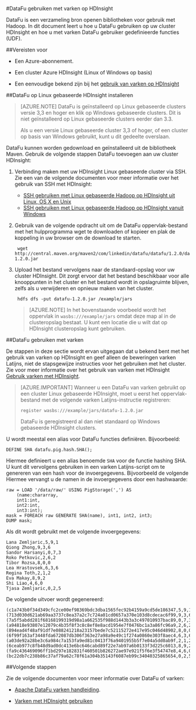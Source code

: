 <properties
pageTitle="DataFu gebruiken met varken op HDInsight"
description="DataFu is een verzameling bibliotheken voor gebruik met Hadoop. Leer hoe u DataFu met varken kunt gebruiken op uw cluster HDInsight."
services="hdinsight"
documentationCenter=""
authors="Blackmist"
manager="jhubbard"
editor="cgronlun"/>

<tags
ms.service="hdinsight"
ms.devlang="na"
ms.topic="article"
ms.tgt_pltfrm="na"
ms.workload="big-data"
ms.date="08/23/2016"
ms.author="larryfr"/>

#<a name="use-datafu-with-pig-on-hdinsight"></a>DataFu gebruiken met varken op HDInsight

DataFu is een verzameling bron openen bibliotheken voor gebruik met Hadoop. In dit document leert u hoe u DataFu gebruiken op uw cluster HDInsight en hoe u met varken DataFu gebruiker gedefinieerde functies (UDF).

##<a name="prerequisites"></a>Vereisten voor

* Een Azure-abonnement.

* Een cluster Azure HDInsight (Linux of Windows op basis)

* Een eenvoudige bekend zijn bij het [gebruik van varken op HDInsight](hdinsight-use-pig.md)

##<a name="install-datafu-on-linux-based-hdinsight"></a>DataFu op Linux gebaseerde HDInsight installeren

> [AZURE.NOTE] DataFu is geïnstalleerd op Linux gebaseerde clusters versie 3,3 en hoger en klik op Windows gebaseerde clusters. Dit is niet geïnstalleerd op Linux gebaseerde clusters eerder dan 3.3.
>
> Als u een versie Linux gebaseerde cluster 3,3 of hoger, of een cluster op basis van Windows gebruikt, kunt u dit gedeelte overslaan.

DataFu kunnen worden gedownload en geïnstalleerd uit de bibliotheek Maven. Gebruik de volgende stappen DataFu toevoegen aan uw cluster HDInsight:

1. Verbinding maken met uw HDInsight Linux gebaseerde cluster via SSH. Zie een van de volgende documenten voor meer informatie over het gebruik van SSH met HDInsight:

    * [SSH gebruiken met Linux gebaseerde Hadoop op HDInsight uit Linux, OS X en Unix](hdinsight-hadoop-linux-use-ssh-unix.md)
    * [SSH gebruiken met Linux gebaseerde Hadoop op HDInsight vanuit Windows](hdinsight-hadoop-linux-use-ssh-unix.md)
    
2. Gebruik van de volgende opdracht uit om de DataFu oppervlak-bestand met het hulpprogramma wget te downloaden of kopieer en plak de koppeling in uw browser om de download te starten.

        wget http://central.maven.org/maven2/com/linkedin/datafu/datafu/1.2.0/datafu-1.2.0.jar

3. Upload het bestand vervolgens naar de standaard-opslag voor uw cluster HDInsight. Dit zorgt ervoor dat het bestand beschikbaar voor alle knooppunten in het cluster en het bestand wordt in opslagruimte blijven, zelfs als u verwijderen en opnieuw maken van het cluster.

        hdfs dfs -put datafu-1.2.0.jar /example/jars
    
    > [AZURE.NOTE] In het bovenstaande voorbeeld wordt het oppervlak in `wasbs:///example/jars` omdat deze map al in de clusteropslag bestaat. U kunt een locatie die u wilt dat op HDInsight clusteropslag kunt gebruiken.

##<a name="use-datafu-with-pig"></a>DataFu gebruiken met varken

De stappen in deze sectie wordt ervan uitgegaan dat u bekend bent met het gebruik van varken op HDInsight en geef alleen de beweringen varken Latijns, niet de stapsgewijze instructies voor het gebruiken met het cluster. Zie voor meer informatie over het gebruik van varken met HDInsight [Gebruik varken met HDInsight](hdinsight-use-pig.md).

> [AZURE.IMPORTANT] Wanneer u een DataFu van varken gebruikt op een cluster Linux gebaseerde HDInsight, moet u eerst het oppervlak-bestand met de volgende varken Latijns-instructie registreren:
>
> ```register wasbs:///example/jars/datafu-1.2.0.jar```
>
> DataFu is geregistreerd al dan niet standaard op Windows gebaseerde HDInsight clusters.

U wordt meestal een alias voor DataFu functies definiëren. Bijvoorbeeld:

    DEFINE SHA datafu.pig.hash.SHA();
    
Hiermee definieert u een alias benoemde `SHA` voor de functie hashing SHA. U kunt dit vervolgens gebruiken in een varken Latijns-script om te genereren van een hash voor de invoergegevens. Bijvoorbeeld de volgende Hiermee vervangt u de namen in de invoergegevens door een hashwaarde:

    raw = LOAD '/data/raw/' USING PigStorage(',') AS  
        (name:chararray, 
        int1:int, 
        int2:int,
        int3:int); 
    mask = FOREACH raw GENERATE SHA(name), int1, int2, int3; 
    DUMP mask;

Als dit wordt gebruikt met de volgende invoergegevens:

    Lana Zemljaric,5,9,1
    Qiong Zhong,9,3,6
    Sandor Harsanyi,0,7,3
    Roko Petkovic,2,6,2
    Tibor Rozsa,8,0,0
    Lea Hrastovsek,6,3,6
    Regina Toth,2,1,2
    Eva Makay,8,9,2
    Shi Liao,4,6,0
    Tjasa Zemljaric,0,2,5
    
De volgende uitvoer wordt gegenereerd:

    (c1a743b0f34d349cfc2ce00ef98369bdc3dba1565fec92b4159a9cd5de186347,5,9,1)
    (713d030d621ab69aa3737c8ea37a2c7c724a01cd0657a370e103d8cdecac6f99,9,3,6)
    (7a5f5abdd281f68168199319d98a1a662535f988d1443b3a3c497010937bac89,0,7,3)
    (a94818e93807e12079c4b35f8f3c8c8ef8e8acd1954e7f0476bc1a3a86fc96a9,2,6,2)
    (894ead4f48af91df7e088241218a23157bede7c52115272e417e95c046d48902,8,0,0)
    (6f99f163af3448fda672087db306f363e27a98a9e49c1f274a0860e303f8aec4,6,3,6)
    (a03de92a28be3c6a984c7a153fa9ed81c0413f76a9401955b5f7e04a5dd0ab9f,2,1,2)
    (6ceab977c8fb48d9ad0dc413e6bc646cabd89f22e7ab97a6b0133f3d225c6013,8,9,2)
    (fa9c436469096ff1bd297e182831f460501b826272ae97e921f5f6e3f54747e8,4,6,0)
    (bc22db7c238b86c37af79a62c78f61a304b35143f6087eb99c34040325865654,0,2,5)

##<a name="next-steps"></a>Volgende stappen

Zie de volgende documenten voor meer informatie over DataFu of varken:

* [Apache DataFu varken handleiding](http://datafu.incubator.apache.org/docs/datafu/guide.html).

* [Varken met HDInsight gebruiken](hdinsight-use-pig.md)
